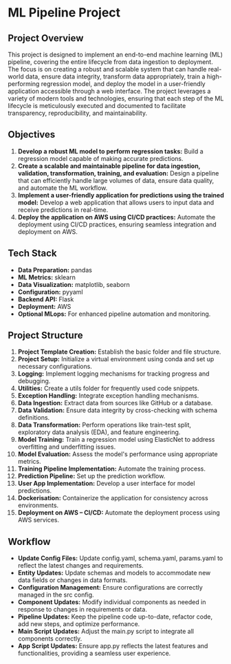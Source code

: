 # ML Pipeline Project

## Project Overview
This project is designed to implement an end-to-end machine learning (ML) pipeline, covering the entire lifecycle from data ingestion to deployment. The focus is on creating a robust and scalable system that can handle real-world data, ensure data integrity, transform data appropriately, train a high-performing regression model, and deploy the model in a user-friendly application accessible through a web interface. The project leverages a variety of modern tools and technologies, ensuring that each step of the ML lifecycle is meticulously executed and documented to facilitate transparency, reproducibility, and maintainability.

## Objectives
1. **Develop a robust ML model to perform regression tasks:** Build a regression model capable of making accurate predictions.
2. **Create a scalable and maintainable pipeline for data ingestion, validation, transformation, training, and evaluation:** Design a pipeline that can efficiently handle large volumes of data, ensure data quality, and automate the ML workflow.
3. **Implement a user-friendly application for predictions using the trained model:** Develop a web application that allows users to input data and receive predictions in real-time.
4. **Deploy the application on AWS using CI/CD practices:** Automate the deployment using CI/CD practices, ensuring seamless integration and deployment on AWS.

## Tech Stack
- **Data Preparation:** pandas
- **ML Metrics:** sklearn
- **Data Visualization:** matplotlib, seaborn
- **Configuration:** pyyaml
- **Backend API:** Flask
- **Deployment:** AWS
- **Optional MLops:** For enhanced pipeline automation and monitoring.

## Project Structure
1. **Project Template Creation:** Establish the basic folder and file structure.
2. **Project Setup:** Initialize a virtual environment using conda and set up necessary configurations.
3. **Logging:** Implement logging mechanisms for tracking progress and debugging.
4. **Utilities:** Create a utils folder for frequently used code snippets.
5. **Exception Handling:** Integrate exception handling mechanisms.
6. **Data Ingestion:** Extract data from sources like GitHub or a database.
7. **Data Validation:** Ensure data integrity by cross-checking with schema definitions.
8. **Data Transformation:** Perform operations like train-test split, exploratory data analysis (EDA), and feature engineering.
9. **Model Training:** Train a regression model using ElasticNet to address overfitting and underfitting issues.
10. **Model Evaluation:** Assess the model's performance using appropriate metrics.
11. **Training Pipeline Implementation:** Automate the training process.
12. **Prediction Pipeline:** Set up the prediction workflow.
13. **User App Implementation:** Develop a user interface for model predictions.
14. **Dockerisation:** Containerize the application for consistency across environments.
15. **Deployment on AWS – CI/CD:** Automate the deployment process using AWS services.

## Workflow
- **Update Config Files:** Update config.yaml, schema.yaml, params.yaml to reflect the latest changes and requirements.
- **Entity Updates:** Update schemas and models to accommodate new data fields or changes in data formats.
- **Configuration Management:** Ensure configurations are correctly managed in the src config.
- **Component Updates:** Modify individual components as needed in response to changes in requirements or data.
- **Pipeline Updates:** Keep the pipeline code up-to-date, refactor code, add new steps, and optimize performance.
- **Main Script Updates:** Adjust the main.py script to integrate all components correctly.
- **App Script Updates:** Ensure app.py reflects the latest features and functionalities, providing a seamless user experience.